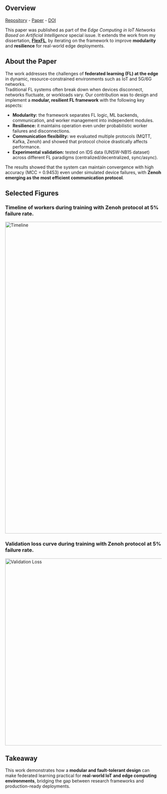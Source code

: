## Overview

[Repository](https://github.com/leoalmPT/FlexFL/tree/MDPI) - [Paper](/files/papers/sensors2025/paper.pdf) - [DOI](https://doi.org/10.3390/s25123812)

This paper was published as part of the *Edge Computing in IoT Networks Based on Artificial Intelligence* special issue. It extends the work from my dissertation, [**FlexFL**](TODO), by iterating on the framework to improve **modularity** and **resilience** for real-world edge deployments.  

## About the Paper

The work addresses the challenges of **federated learning (FL) at the edge** in dynamic, resource-constrained environments such as IoT and 5G/6G networks.  
Traditional FL systems often break down when devices disconnect, networks fluctuate, or workloads vary. Our contribution was to design and implement a **modular, resilient FL framework** with the following key aspects:

- **Modularity:** the framework separates FL logic, ML backends, communication, and worker management into independent modules.  
- **Resilience:** it maintains operation even under probabilistic worker failures and disconnections.  
- **Communication flexibility:** we evaluated multiple protocols (MQTT, Kafka, Zenoh) and showed that protocol choice drastically affects performance.  
- **Experimental validation:** tested on IDS data (UNSW-NB15 dataset) across different FL paradigms (centralized/decentralized, sync/async).  

The results showed that the system can maintain convergence with high accuracy (MCC = 0.9453) even under simulated device failures, with **Zenoh emerging as the most efficient communication protocol**.

## Selected Figures

### Timeline of workers during training with Zenoh protocol at 5% failure rate.

<img src="/files/papers/sensors2025/timeline.png" alt="Timeline" width="1000" />

### Validation loss curve during training with Zenoh protocol at 5% failure rate.

<img src="/files/papers/sensors2025/loss.png" alt="Validation Loss" width="600" />

## Takeaway

This work demonstrates how a **modular and fault-tolerant design** can make federated learning practical for **real-world IoT and edge computing environments**, bridging the gap between research frameworks and production-ready deployments.

